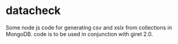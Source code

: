 # datacheck
Some node js code for generating csv and xslx from collections in MongoDB. code is to be used in conjunction with giret 2.0.

